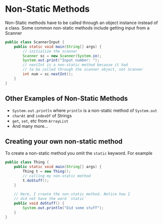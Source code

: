 # Non-Static Methods

Non-Static methods have to be called through an object
instance instead of a class. Some common non-static methods include
getting input from a Scanner

```java
public class ScannerInput {
    public static void main(String[] args) {
        // initialize the scanner
        Scanner sc = new Scanner(System.in);
        System.out.print("Input number: ");
        // nextInt is a non-static method because it had
        // to be called through the scanner object, not Scanner
        int num = sc.nextInt();
    }
}
```

## Other Examples of Non-Static Methods

- `System.out.println` where `println` is a non-static method of `System.out`
- `charAt` and `indexOf` of Strings
- `get`, `set`, etc from `ArrayList`
- And many more...

## Creating your own non-static method

To create a non-static method you omit the `static` keyword. For example

```java
public class Thing {
    public static void main(String[] args) {
        Thing t = new Thing();
        // calling my non-static method
        t.doStuff();
    }
    
    // Here, I create the non-static method. Notice how I
    // did not have the word `static`
    public void doStuff() {
        System.out.println("Did some stuff");
    }
}
```